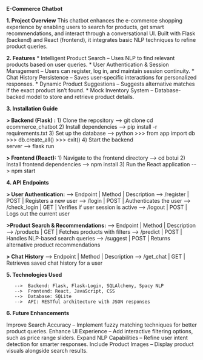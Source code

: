 **E-Commerce Chatbot**

**1. Project Overview**
This chatbot enhances the e-commerce shopping experience by enabling users to search for products, get smart recommendations, and interact through a conversational UI. Built with Flask (backend) and React (frontend), it integrates basic NLP techniques to refine product queries.

**2. Features**
           * Intelligent Product Search – Uses NLP to find relevant products based on user queries. 
           * User Authentication & Session Management – Users can register, log in, and maintain session continuity.
           * Chat History Persistence – Saves user-specific interactions for personalized responses. 
           * Dynamic Product Suggestions – Suggests alternative matches if the exact product isn’t found. 
           * Mock Inventory System – Database-backed model to store and retrieve product details.

**3. Installation Guide**

**> Backend (Flask) :**
     1) Clone the repository  -->  git clone <your-repo-link>
                                   cd ecommerce_chatbot
     2) Install dependencies  -->  pip install -r requirements.txt
     3) Set up the database   -->  python
                                   >>> from app import db
                                   >>> db.create_all()
                                   >>> exit()
     4) Start the backend    
        server                -->  flask run
        
**> Frontend (React):**
     1) Navigate to the frontend directory  -->  cd botui
     2) Install frontend dependencies       -->  npm install
     3) Run the React application           -->  npm start


**4. API Endpoints**

**> User Authentication:**
    --> Endpoint	    |      Method	    |      Description
    --> /register	    |       POST	    |      Registers a new user
    --> /login	    |       POST	    |      Authenticates the user
    --> /check_login       |	  GET	    |       Verifies if user session is active
    --> /logout	    |       POST	    |      Logs out the current user

**>Product Search & Recommendations:**
    --> Endpoint	 |         Method	  |        Description
    --> /products	 |         GET	  |          Fetches products with filters
    --> /predict	 |         POST	  |         Handles NLP-based search queries
    --> /suggest	 |         POST	  |         Returns alternative product recommendations

**> Chat History**
    --> Endpoint	 |         Method	  |        Description
    --> /get_chat	 |        GET	  |           Retrieves saved chat history for a user

**5. Technologies Used**

       -->  Backend: Flask, Flask-Login, SQLAlchemy, Spacy NLP
       -->  Frontend: React, JavaScript, CSS
       -->  Database: SQLite
       -->  API: RESTful architecture with JSON responses

**6. Future Enhancements**

 Improve Search Accuracy – Implement fuzzy matching techniques for better product queries. 
 Enhance UI Experience – Add interactive filtering options, such as price range sliders. 
 Expand NLP Capabilities – Refine user intent detection for smarter responses. 
 Include Product Images – Display product visuals alongside search results.
     
                          

